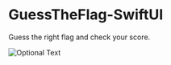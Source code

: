 # GuessTheFlag-SwiftUI
Guess the right flag and check your score.

![Optional Text](../developer/GuesstheFlag.png)
